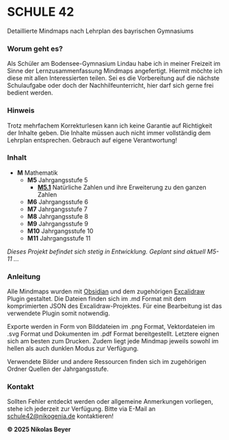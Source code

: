 # SCHULE 42

Detaillierte Mindmaps nach Lehrplan des bayrischen Gymnasiums

### Worum geht es?

Als Schüler am Bodensee-Gymnasium Lindau habe ich in meiner Freizeit
im Sinne der Lernzusammenfassung Mindmaps angefertigt. Hiermit möchte
ich diese mit allen Interessierten teilen. Sei es die Vorbereitung auf
die nächste Schulaufgabe oder doch der Nachhilfeunterricht, hier darf
sich gerne frei bedient werden.

### Hinweis

Trotz mehrfachem Korrekturlesen kann ich keine Garantie auf Richtigkeit der
Inhalte geben. Die Inhalte müssen auch nicht immer vollständig dem Lehrplan
entsprechen. Gebrauch auf eigene Verantwortung!

### Inhalt

- **M** Mathematik
	- **M5** Jahrgangsstufe 5
		- [**M5.1**](</M Mathematik/M5 Jahrgangsstufe 5/M5.1 Natürliche Zahlen und ihre Erweiterung zu den ganzen Zahlen.md>) Natürliche Zahlen und ihre Erweiterung zu den ganzen Zahlen
	- **M6** Jahrgangsstufe 6
	- **M7** Jahrgangsstufe 7
	- **M8** Jahrgangsstufe 8
	- **M9** Jahrgangsstufe 9
	- **M10** Jahrgangsstufe 10
	- **M11** Jahrgangsstufe 11
 
*Dieses Projekt befindet sich stetig in Entwicklung. Geplant sind aktuell M5-11 ...*

### Anleitung

Alle Mindmaps wurden mit [Obsidian](https://obsidian.md/) und dem zugehörigen [Excalidraw](https://excalidraw.com/) Plugin
gestaltet. Die Dateien finden sich im .md Format mit dem komprimierten JSON
des Excalidraw-Projektes. Für eine Bearbeitung ist das verwendete Plugin somit notwendig.

Exporte werden in Form von Bilddateien im .png Format, Vektordateien im
.svg Format und Dokumenten im .pdf Format bereitgestellt. Letztere eignen sich
am besten zum Drucken. Zudem liegt jede Mindmap jeweils sowohl im hellen
als auch dunklen Modus zur Verfügung.

Verwendete Bilder und andere Ressourcen finden sich im zugehörigen Ordner Quellen
der Jahrgangsstufe. 

### Kontakt

Sollten Fehler entdeckt werden oder allgemeine Anmerkungen vorliegen, stehe
ich jederzeit zur Verfügung. Bitte via E-Mail an <schule42@nikogenia.de> kontaktieren!

**© 2025 Nikolas Beyer**
